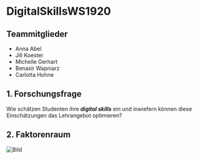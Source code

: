 # DigitalSkillsWS1920

## Teammitglieder
- Anna Abel 
- Jill Koester 
- Michelle Gerhart 
- Benasir Wapniarz 
- Carlotta Hohne 


## 1. Forschungsfrage
Wie schätzen Studenten ihre **_digital skills_** ein und inwiefern können diese Einschätzungen das Lehrangebot optimieren?

## 2. Faktorenraum
![Bild](https://ibb.co/z5WVJ95)
